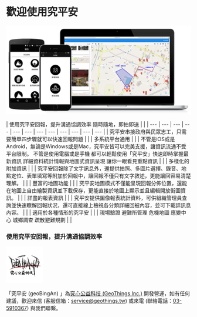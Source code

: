 # 歡迎使用究平安

![](.gitbook/assets/geobingan-zh-01.png)

| 使用究平安回報，提升溝通協調效率 隨時隨地，即拍即送 |  |
| --- | --- | --- | --- | --- | --- | --- | --- | --- | --- | --- | --- |
| 究平安串接政府與民眾志工，只需要簡單四步驟就可以快速回報問題 |  |
| 多系統平台通用 |  |
| 不管是iOS或是Android，無論是Windows或是Mac，究平安皆可以完美支援，讓資訊流通不受平台限制。 不管是使用電腦或是手機 都可以輕鬆使用「究平安」快速即時掌握最新資訊 詳細資料統計情報與地圖式資訊呈現 讓你一眼看見重點資訊 |  |
| 多樣化的附加資訊 |  |
| 究平安回報除了文字訊息外，還提供拍照、多圖片選擇、錄音、地點定位、表單填寫等附加於回報中，讓回報不僅只有文字敘述，更能讓回容易清楚理解。 |  |
| 豐富的地圖功能 |  |
| 究平安地圖模式不僅能呈現回報分佈位置，還能在地圖上自由繪製資訊並下載保存，更能直接於地圖上顯示並且編輯開放街圖資訊。 |  |
| 詳盡的報表資訊 |  |
| 究平安提供圖像報表統計資料，可供組織管理員查詢並快速瞭解回報狀況，還可直接線上檢視各分類詳細回被內容，並可下載詳訊息內容。 |  |
| 適用於各種情形的究平安 |  |
| 現場驗證 避難所管理 危機地圖 應變中心 城鄉調查 疏散避難規劃 |  |

### 使用究平安回報，提升溝通協調效率

![](.gitbook/assets/01-100.png)

「究平安 \(geoBingAn\) 」為[究心公益科技 \(GeoThings Inc.\)](http://geothings.tw) 開發營運，如有任何建議，歡迎來信 \(客服信箱：[service@geothings.tw](mailto:service@geothings.tw)\) 或來電 \(聯絡電話：[03-5910367](tel:035910367)\) 與我們聯繫。

